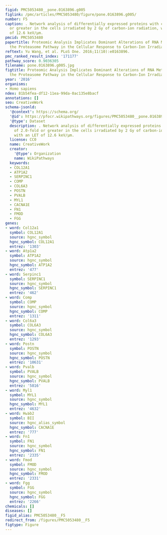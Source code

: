 ```yaml
---
figid: PMC5053480__pone.0163896.g005
figlink: /pmc/articles/PMC5053480/figure/pone.0163896.g005/
number: F5
caption: . Network analysis of differentially expressed proteins with changes of 2.0-fold
  or greater in the cells irradiated by 2 Gy of carbon-ion radiation, with an LET
  of 12.6 keV/μm.
pmcid: PMC5053480
papertitle: Proteomic Analysis Implicates Dominant Alterations of RNA Metabolism and
  the Proteasome Pathway in the Cellular Response to Carbon-Ion Irradiation.
reftext: Yu Wang, et al. PLoS One. 2016;11(10):e0163896.
pmc_ranked_result_index: '171177'
pathway_score: 0.9036305
filename: pone.0163896.g005.jpg
figtitle: Proteomic Analysis Implicates Dominant Alterations of RNA Metabolism and
  the Proteasome Pathway in the Cellular Response to Carbon-Ion Irradiation
year: '2016'
organisms:
- Homo sapiens
ndex: 81b54fea-df12-11ea-99da-0ac135e8bacf
annotations: []
seo: CreativeWork
schema-jsonld:
  '@context': https://schema.org/
  '@id': https://pfocr.wikipathways.org/figures/PMC5053480__pone.0163896.g005.html
  '@type': Dataset
  description: . Network analysis of differentially expressed proteins with changes
    of 2.0-fold or greater in the cells irradiated by 2 Gy of carbon-ion radiation,
    with an LET of 12.6 keV/μm.
  license: CC0
  name: CreativeWork
  creator:
    '@type': Organization
    name: WikiPathways
  keywords:
  - COL12A1
  - ATP1A2
  - SERPINC1
  - COMP
  - COL6A3
  - POSTN
  - PVALB
  - MYL1
  - CACNA1E
  - FN1
  - FMOD
  - FGG
genes:
- word: Col12a1
  symbol: COL12A1
  source: hgnc_symbol
  hgnc_symbol: COL12A1
  entrez: '1303'
- word: Atp1a2
  symbol: ATP1A2
  source: hgnc_symbol
  hgnc_symbol: ATP1A2
  entrez: '477'
- word: Serpinc1
  symbol: SERPINC1
  source: hgnc_symbol
  hgnc_symbol: SERPINC1
  entrez: '462'
- word: Comp
  symbol: COMP
  source: hgnc_symbol
  hgnc_symbol: COMP
  entrez: '1311'
- word: Col6a3
  symbol: COL6A3
  source: hgnc_symbol
  hgnc_symbol: COL6A3
  entrez: '1293'
- word: Postn
  symbol: POSTN
  source: hgnc_symbol
  hgnc_symbol: POSTN
  entrez: '10631'
- word: Pvalb
  symbol: PVALB
  source: hgnc_symbol
  hgnc_symbol: PVALB
  entrez: '5816'
- word: Myl1
  symbol: MYL1
  source: hgnc_symbol
  hgnc_symbol: MYL1
  entrez: '4632'
- word: НьЬb2
  symbol: BII
  source: hgnc_alias_symbol
  hgnc_symbol: CACNA1E
  entrez: '777'
- word: Fn1
  symbol: FN1
  source: hgnc_symbol
  hgnc_symbol: FN1
  entrez: '2335'
- word: Fmod
  symbol: FMOD
  source: hgnc_symbol
  hgnc_symbol: FMOD
  entrez: '2331'
- word: Fgg
  symbol: FGG
  source: hgnc_symbol
  hgnc_symbol: FGG
  entrez: '2266'
chemicals: []
diseases: []
figid_alias: PMC5053480__F5
redirect_from: /figures/PMC5053480__F5
figtype: Figure
---
```

